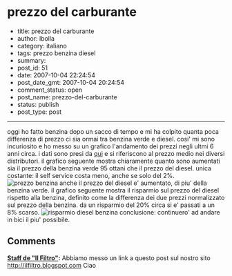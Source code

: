 # prezzo del carburante

- title: prezzo del carburante
- author: lbolla
- category: italiano
- tags: prezzo benzina diesel
- summary: 
- post_id: 51
- date: 2007-10-04 22:24:54
- post_date_gmt: 2007-10-04 20:24:54
- comment_status: open
- post_name: prezzo-del-carburante
- status: publish
- post_type: post

----------------

oggi ho fatto benzina dopo un sacco di tempo e mi ha colpito quanta poca differenza di prezzo ci sia ormai tra benzina verde e diesel. cosi' mi sono incuriosito e ho messo su un grafico l'andamento dei prezzi negli ultmi 6 anni circa. i dati sono presi da [qui][1] e si riferiscono al prezzo medio nei diversi distributori. il grafico seguente mostra chiaramente quanto sono aumentati sia il prezzo della benzina verde 95 ottani che il prezzo del diesel. unica costante: il self service costa meno, anche se solo del 2%. ![prezzo benzina][2] anche il prezzo del diesel e' aumentato, di piu' della benzina verde. il grafico seguente mostra il risparmio sul prezzo del diesel rispetto alla benzina, definito come la differenza dei due prezzi normalizzato sul prezzo della benzina. da un risparmio del 20% circa si e' passati a un 8% scarso. ![risparmio diesel benzina][3] conclusione: continuero' ad andare in bici il piu' possibile.

   [1]: http://www.prezzibenzina.it/ (prezzi della benzina)
   [2]: http://lbolla.info/blog/wp-content/uploads/2007/10/prezzo.png
   [3]: http://lbolla.info/blog/wp-content/uploads/2007/10/risparmio.png

## Comments

**[Staff de "Il Filtro"](#39 "2008-03-16 20:08:54"):** Abbiamo messo un link a questo post sul nostro sito http://ilfiltro.blogspot.com Ciao

